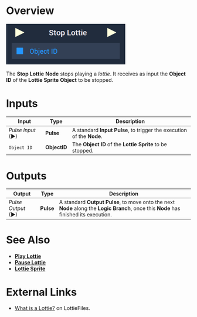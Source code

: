 # Overview

![The Stop Lottie Node.](../../../.gitbook/assets/node-stop-lottie.png)

The **Stop Lottie** **Node** stops playing a *lottie*. It receives as input the **Object ID** of the **Lottie Sprite** **Object** to be stopped.



# Inputs

|Input|Type|Description|
|---|---|---|
|*Pulse Input* (►)|**Pulse**|A standard **Input Pulse**, to trigger the execution of the **Node**.|
| `Object ID` | **ObjectID** | The **Object ID** of the **Lottie Sprite** to be stopped. |

# Outputs

|Output|Type|Description|
|---|---|---|
|*Pulse Output* (►)|**Pulse**|A standard **Output Pulse**, to move onto the next **Node** along the **Logic Branch**, once this **Node** has finished its execution.|

# See Also

* [**Play Lottie**](play-lottie.md)
* [**Pause Lottie**](pause-lottie.md)
* [**Lottie Sprite**]()

# External Links

* [What is a Lottie?](https://lottiefiles.com/what-is-lottie) on LottieFiles.

